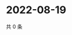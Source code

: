 # 2022-08-19

共 0 条

<!-- BEGIN WEIBO -->
<!-- 最后更新时间 Fri Aug 19 2022 13:26:27 GMT+0800 (China Standard Time) -->

<!-- END WEIBO -->

